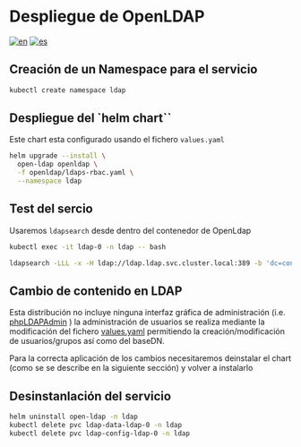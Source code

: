 # Despliegue de OpenLDAP

[![en](https://img.shields.io/badge/lang-en-red.svg)](https://github.com/ogomezso/cfk-runbooks/blob/main/ldap/README.md)
[![es](https://img.shields.io/badge/lang-es-yellow.svg)](https://github.com/ogomezso/cfk-runbooks/blob/main/ldap/README.es.md)

## Creación de un Namespace para el servicio

```bash
kubectl create namespace ldap
```

## Despliegue del `helm chart``

Este chart esta configurado usando el fichero `values.yaml`

```bash
helm upgrade --install \
  open-ldap openldap \
  -f openldap/ldaps-rbac.yaml \
  --namespace ldap
```

## Test del sercio

Usaremos `ldapsearch` desde dentro del contenedor de OpenLdap

```bash
kubectl exec -it ldap-0 -n ldap -- bash

ldapsearch -LLL -x -H ldap://ldap.ldap.svc.cluster.local:389 -b 'dc=confluent,dc=acme,dc=com' -D "cn=mds,dc=confluent,dc=acme,dc=com" -w 'Developer!'

```

## Cambio de contenido en LDAP

Esta distribución no incluye ninguna interfaz gráfica de administración (i.e. [phpLDAPAdmin](http://phpldapadmin.sourceforge.net/wiki/index.php/Main_Page) ) la administración de usuarios se realiza mediante la modificación del fichero [values.yaml](openldap/values.yaml) permitiendo la creación/modificación de usuarios/grupos así como del baseDN.

Para la correcta aplicación de los cambios necesitaremos deinstalar el chart (como se se describe en la siguiente sección) y volver a instalarlo

## Desinstanlación del servicio

```bash
helm uninstall open-ldap -n ldap
kubectl delete pvc ldap-data-ldap-0 -n ldap
kubectl delete pvc ldap-config-ldap-0 -n ldap
```